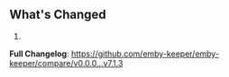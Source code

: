 ## What's Changed

1.

**Full Changelog**: https://github.com/emby-keeper/emby-keeper/compare/v0.0.0...v7.1.3
